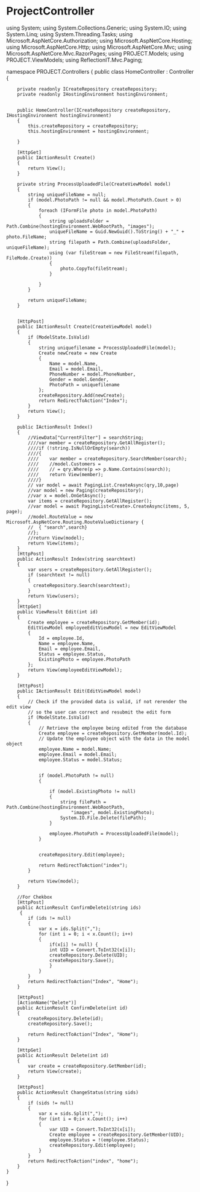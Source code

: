 # ProjectController


using System;
using System.Collections.Generic;
using System.IO;
using System.Linq;
using System.Threading.Tasks;
using Microsoft.AspNetCore.Authorization;
using Microsoft.AspNetCore.Hosting;
using Microsoft.AspNetCore.Http;
using Microsoft.AspNetCore.Mvc;
using Microsoft.AspNetCore.Mvc.RazorPages;
using PROJECT.Models;
using PROJECT.ViewModels;
using ReflectionIT.Mvc.Paging;

namespace PROJECT.Controllers
{
    public class HomeController : Controller
    {
        
        private readonly ICreateRepository createRepository;
        private readonly IHostingEnvironment hostingEnvironment;
        

        public HomeController(ICreateRepository createRepository, IHostingEnvironment hostingEnvironment)
        {
            this.createRepository = createRepository;
            this.hostingEnvironment = hostingEnvironment;
            
        }

        [HttpGet]
        public IActionResult Create()
        {
            return View();
        }

        private string ProcessUploadedFile(CreateViewModel model)
        {
            string uniqueFileName = null;
            if (model.PhotoPath != null && model.PhotoPath.Count > 0)
            {
                foreach (IFormFile photo in model.PhotoPath)
                {
                    string uploadsFolder = Path.Combine(hostingEnvironment.WebRootPath, "images");
                    uniqueFileName = Guid.NewGuid().ToString() + "_" + photo.FileName;
                    string filepath = Path.Combine(uploadsFolder, uniqueFileName);
                    using (var fileStream = new FileStream(filepath, FileMode.Create))
                    {
                        photo.CopyTo(fileStream);
                    }

                }
            }

            return uniqueFileName;
        }


        [HttpPost]
        public IActionResult Create(CreateViewModel model)
        {
            if (ModelState.IsValid)
            {
                string uniquefilename = ProcessUploadedFile(model);
                Create newCreate = new Create
                {
                    Name = model.Name,
                    Email = model.Email,
                    PhoneNumber = model.PhoneNumber,
                    Gender = model.Gender,
                    PhotoPath = uniquefilename
                };
                createRepository.Add(newCreate);
                return RedirectToAction("Index");
            }
            return View();
        }

        public IActionResult Index()
        {
            //ViewData["CurrentFilter"] = searchString;
            ////var member = createRepository.GetAllRegister();
            ////if (!string.IsNullOrEmpty(search))
            ////{
            ////    var member = createRepository.SearchMember(search);
            ////    //model.Customers = 
            ////    // = qry.Where(p => p.Name.Contains(search));
            ////    return View(member);
            ////}
            // var model = await PagingList.CreateAsync(qry,10,page)
            //var model = new Paging(createRepository);
            //var x = model.OnGetAsync();
            var items = createRepository.GetAllRegister();
            //var model = await PagingList<Create>.CreateAsync(items, 5, page);
            //model.RouteValue = new Microsoft.AspNetCore.Routing.RouteValueDictionary {
            //  { "search",search}
            //};
            //return View(model);
            return View(items);
        }
        [HttpPost]
        public ActionResult Index(string searchtext)
        {
            var users = createRepository.GetAllRegister();
            if (searchtext != null)
            {
              createRepository.Search(searchtext); 
            }
            return View(users);
        }
        [HttpGet]
        public ViewResult Edit(int id)
        {
            Create employee = createRepository.GetMember(id);
            EditViewModel employeeEditViewModel = new EditViewModel
            {
                Id = employee.Id,
                Name = employee.Name,
                Email = employee.Email,
                Status = employee.Status,
                ExistingPhoto = employee.PhotoPath
            };
            return View(employeeEditViewModel);
        }

        [HttpPost]
        public IActionResult Edit(EditViewModel model)
        {
            // Check if the provided data is valid, if not rerender the edit view
            // so the user can correct and resubmit the edit form
            if (ModelState.IsValid)
            {
                // Retrieve the employee being edited from the database
                Create employee = createRepository.GetMember(model.Id);
                // Update the employee object with the data in the model object
                employee.Name = model.Name;
                employee.Email = model.Email;
                employee.Status = model.Status;


                if (model.PhotoPath != null)
                {

                    if (model.ExistingPhoto != null)
                    {
                        string filePath = Path.Combine(hostingEnvironment.WebRootPath,
                            "images", model.ExistingPhoto);
                        System.IO.File.Delete(filePath);
                    }

                    employee.PhotoPath = ProcessUploadedFile(model);
                }


                createRepository.Edit(employee);

                return RedirectToAction("index");
            }

            return View(model);
        }

        //For Chekbox
        [HttpPost]
        public ActionResult ConfirmDelete1(string ids)
         {
            if (ids != null)
            {
                var x = ids.Split(",");
                for (int i = 0; i < x.Count(); i++)
                {
                    if(x[i] != null) { 
                    int UID = Convert.ToInt32(x[i]);
                    createRepository.Delete(UID);
                    createRepository.Save();
                    }
                }
            }
            return RedirectToAction("Index", "Home");
        }

        [HttpPost]
        [ActionName("Delete")]
        public ActionResult ConfirmDelete(int id)
        {
            createRepository.Delete(id);
            createRepository.Save();

            return RedirectToAction("Index", "Home");
        }

        [HttpGet]
        public ActionResult Delete(int id)
        {
            var create = createRepository.GetMember(id);
            return View(create);
        }

        [HttpPost]
        public ActionResult ChangeStatus(string sids)
        {
            if (sids != null)
            {
                var x = sids.Split(",");
                for (int i = 0;i< x.Count(); i++)
                {
                    var UID = Convert.ToInt32(x[i]);
                    Create employee = createRepository.GetMember(UID);
                    employee.Status = !(employee.Status);
                    createRepository.Edit(employee);
                }
            }
            return RedirectToAction("index", "home");
        }
    }
}

